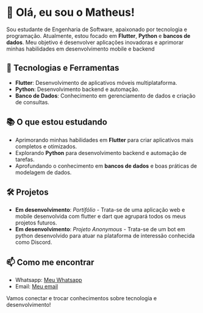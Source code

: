 # 👋 Olá, eu sou o Matheus!

Sou estudante de Engenharia de Software, apaixonado por tecnologia e programação. Atualmente, estou focado em **Flutter**, **Python** e **bancos de dados**. Meu objetivo é desenvolver aplicações inovadoras e aprimorar minhas habilidades em desenvolvimento mobile e backend

## 🚀 Tecnologias e Ferramentas

- **Flutter**: Desenvolvimento de aplicativos móveis multiplataforma.
- **Python**: Desenvolvimento backend e automação.
- **Banco de Dados**: Conhecimento em gerenciamento de dados e criação de consultas.

## 📚 O que estou estudando

- Aprimorando minhas habilidades em **Flutter** para criar aplicativos mais completos e otimizados.
- Explorando **Python** para desenvolvimento backend e automação de tarefas.
- Aprofundando o conhecimento em **bancos de dados** e boas práticas de modelagem de dados.

## 🛠️ Projetos

- **Em desenvolvimento**: *Portifólio* - Trata-se de uma aplicação web e mobile desenvolvida com flutter e dart que agrupará todos os meus projetos futuros.
- **Em desenvolvimento**: *Projeto Anonymous* - Trata-se de um bot em python desenvolvido para atuar na plataforma de interessão conhecida como Discord.

<!-- Adicione mais projetos conforme necessário -->

## 📫 Como me encontrar

- Whatsapp: [Meu Whatsapp](https://wa.me/5591999175479?text=)
- Email: [Meu email](mailto:matheusrodriguesfilho.91@gmail.com)

Vamos conectar e trocar conhecimentos sobre tecnologia e desenvolvimento!
